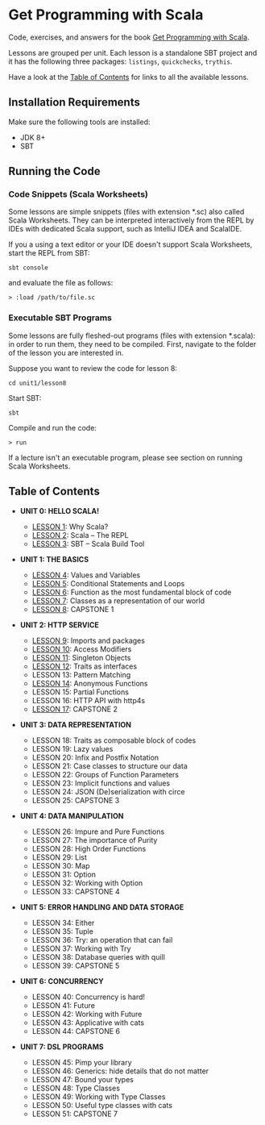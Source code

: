 # Get Programming with Scala
Code, exercises, and answers for the book [Get Programming with Scala](https://www.manning.com/books/get-programming-with-scala?a_aid=daniela&a_bid=7cd2421c).

Lessons are grouped per unit. Each lesson is a standalone SBT project and
it has the following three packages: `listings`, `quickchecks`, `trythis`.

Have a look at the [Table of Contents](#table-of-contents) for links to all the available lessons.

## Installation Requirements
Make sure the following tools are installed:
 - JDK 8+
 - SBT

## Running the Code

### Code Snippets (Scala Worksheets)
Some lessons are simple snippets (files with extension \*.sc) also called Scala Worksheets.
They can be interpreted interactively from the REPL by IDEs with dedicated Scala support,
such as IntelliJ IDEA and ScalaIDE.

If you a using a text editor or your IDE doesn't support Scala Worksheets,
start the REPL from SBT:
```
sbt console
```

and evaluate the file as follows:
```
> :load /path/to/file.sc
```

### Executable SBT Programs
Some lessons are fully fleshed-out programs (files with extension \*.scala):
in order to run them, they need to be compiled.
First, navigate to the folder of the lesson you are interested in.

Suppose you want to review the code for lesson 8:
```
cd unit1/lesson8
```

Start SBT:
```
sbt
```

Compile and run the code:
```
> run
```

If a lecture isn't an executable program, please see section on running Scala Worksheets.

## Table of Contents
- **UNIT 0: HELLO SCALA!**
    - [LESSON 1](unit0/lesson1): Why Scala?
    - [LESSON 2](unit0/lesson2): Scala – The REPL
    - [LESSON 3](unit0/lesson3): SBT – Scala Build Tool

- **UNIT 1:  THE BASICS**
    - [LESSON 4](unit1/lesson4): Values and Variables
    - [LESSON 5](unit1/lesson5): Conditional Statements and Loops
    - [LESSON 6](unit1/lesson6): Function as the most fundamental block of code
    - [LESSON 7](unit1/lesson7): Classes as a representation of our world
    - [LESSON 8](unit1/lesson8): CAPSTONE 1

- **UNIT 2: HTTP SERVICE**
    - [LESSON 9](unit2/lesson9): Imports and packages
    - [LESSON 10](unit2/lesson10): Access Modifiers
    - [LESSON 11](unit2/lesson11): Singleton Objects
    - [LESSON 12](unit2/lesson12): Traits as interfaces
    - LESSON 13: Pattern Matching
    - [LESSON 14](unit2/lesson14): Anonymous Functions
    - LESSON 15: Partial Functions
    - LESSON 16: HTTP API with http4s
    - [LESSON 17](unit2/lesson17): CAPSTONE 2

- **UNIT 3: DATA REPRESENTATION**
    - LESSON 18: Traits as composable block of codes
    - LESSON 19: Lazy values
    - LESSON 20: Infix and Postfix Notation
    - LESSON 21: Case classes to structure our data
    - LESSON 22: Groups of Function Parameters
    - LESSON 23: Implicit functions and values
    - LESSON 24: JSON (De)serialization with circe
    - LESSON 25: CAPSTONE 3

- **UNIT 4: DATA MANIPULATION**
    - LESSON 26: Impure and Pure Functions
    - LESSON 27: The importance of Purity
    - LESSON 28: High Order Functions
    - LESSON 29: List
    - LESSON 30: Map
    - LESSON 31: Option
    - LESSON 32: Working with Option
    - LESSON 33: CAPSTONE 4

- **UNIT 5: ERROR HANDLING AND DATA STORAGE**
    - LESSON 34: Either
    - LESSON 35: Tuple
    - LESSON 36: Try: an operation that can fail
    - LESSON 37: Working with Try
    - LESSON 38: Database queries with quill
    - LESSON 39: CAPSTONE 5

- **UNIT 6: CONCURRENCY**
    - LESSON 40: Concurrency is hard!
    - LESSON 41: Future
    - LESSON 42: Working with Future
    - LESSON 43: Applicative with cats
    - LESSON 44: CAPSTONE 6

- **UNIT 7: DSL PROGRAMS**
    - LESSON 45: Pimp your library
    - LESSON 46: Generics: hide details that do not matter
    - LESSON 47: Bound your types
    - LESSON 48: Type Classes
    - LESSON 49: Working with Type Classes
    - LESSON 50: Useful type classes with cats
    - LESSON 51: CAPSTONE 7
